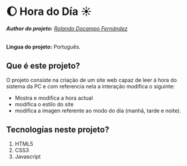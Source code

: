 # :moon: Hora do Día :sunny:
###### **Author do projeto:** [Rolando Docampo Fernández](www.linkedin.com/in/rolandodocampo)
**Lingua do projeto:** Português.
## Que é este projeto?
O projeto consiste na criação de um site web capaz de leer á hora do sistema da PC e com referencia nela a interação modifica o siguinte:
- Mostra e modifica a hora actual
- modifica o estilo do site
- modifica a imagen referente ao modo do día (manhã, tarde e noite).
## Tecnologías neste projeto?
1. HTML5
2. CSS3
3. Javascript